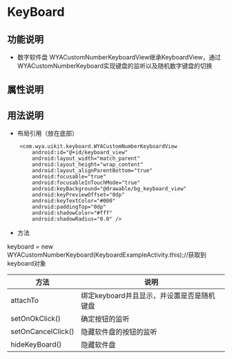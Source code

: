 # KeyBoard
## 功能说明
- 数字软件盘 WYACustomNumberKeyboardView继承KeyboardView，通过WYACustomNumberKeyboard实现键盘的监听以及随机数字键盘的切换

## 属性说明

## 用法说明
- 布局引用（放在底部）
```
    <com.wya.uikit.keyboard.WYACustomNumberKeyboardView
        android:id="@+id/keyboard_view"
        android:layout_width="match_parent"
        android:layout_height="wrap_content"
        android:layout_alignParentBottom="true"
        android:focusable="true"
        android:focusableInTouchMode="true"
        android:keyBackground="@drawable/bg_keyboard_view"
        android:keyPreviewOffset="0dp"
        android:keyTextColor="#000"
        android:paddingTop="0dp"
        android:shadowColor="#fff"
        android:shadowRadius="0.0" />
```

- 方法

keyboard = new WYACustomNumberKeyboard(KeyboardExampleActivity.this);//获取到keyboard对象

方法|说明
---|---
attachTo|绑定keyboard并且显示，并设置是否是随机键盘
setOnOkClick()|确定按钮的监听
setOnCancelClick()|隐藏软件盘的按钮的监听
hideKeyBoard()|隐藏软件盘







